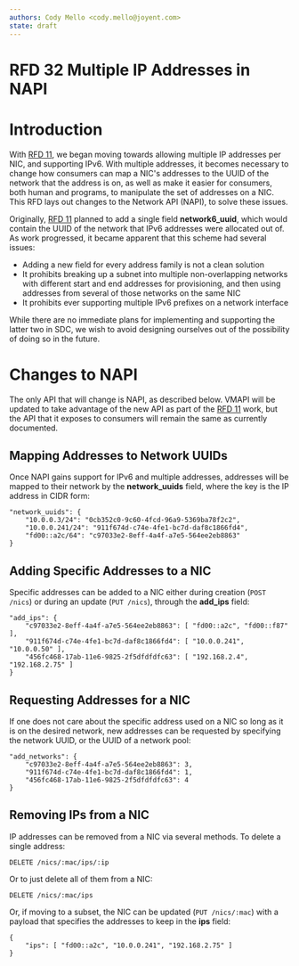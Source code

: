 ```yaml
---
authors: Cody Mello <cody.mello@joyent.com>
state: draft
---
```


# RFD 32 Multiple IP Addresses in NAPI

# Introduction

With [RFD 11], we began moving towards allowing multiple IP addresses per NIC,
and supporting IPv6. With multiple addresses, it becomes necessary to change how
consumers can map a NIC's addresses to the UUID of the network that the address
is on, as well as make it easier for consumers, both human and programs, to
manipulate the set of addresses on a NIC. This RFD lays out changes to the
Network API (NAPI), to solve these issues.

Originally, [RFD 11] planned to add a single field **network6\_uuid**, which
would contain the UUID of the network that IPv6 addresses were allocated out of.
As work progressed, it became apparent that this scheme had several issues:

* Adding a new field for every address family is not a clean solution
* It prohibits breaking up a subnet into multiple non-overlapping networks with
  different start and end addresses for provisioning, and then using addresses
  from several of those networks on the same NIC
* It prohibits ever supporting multiple IPv6 prefixes on a network interface

While there are no immediate plans for implementing and supporting the latter
two in SDC, we wish to avoid designing ourselves out of the possibility of doing
so in the future.

# Changes to NAPI

The only API that will change is NAPI, as described below. VMAPI will be updated
to take advantage of the new API as part of the [RFD 11] work, but the API that
it exposes to consumers will remain the same as currently documented.


## Mapping Addresses to Network UUIDs

Once NAPI gains support for IPv6 and multiple addresses, addresses will be
mapped to their network by the **network\_uuids** field, where the key is the IP
address in CIDR form:

```
"network_uuids": {
	"10.0.0.3/24": "0cb352c0-9c60-4fcd-96a9-5369ba78f2c2",
	"10.0.0.241/24": "911f674d-c74e-4fe1-bc7d-daf8c1866fd4",
	"fd00::a2c/64": "c97033e2-8eff-4a4f-a7e5-564ee2eb8863"
}
```

## Adding Specific Addresses to a NIC

Specific addresses can be added to a NIC either during creation (`POST /nics`)
or during an update (`PUT /nics`), through the **add\_ips** field:

```
"add_ips": {
	"c97033e2-8eff-4a4f-a7e5-564ee2eb8863": [ "fd00::a2c", "fd00::f87" ],
	"911f674d-c74e-4fe1-bc7d-daf8c1866fd4": [ "10.0.0.241", "10.0.0.50" ],
	"456fc468-17ab-11e6-9825-2f5dfdfdfc63": [ "192.168.2.4", "192.168.2.75" ]
}
```

## Requesting Addresses for a NIC

If one does not care about the specific address used on a NIC so long as it is
on the desired network, new addresses can be requested by specifying the network
UUID, or the UUID of a network pool:

```
"add_networks": {
	"c97033e2-8eff-4a4f-a7e5-564ee2eb8863": 3,
	"911f674d-c74e-4fe1-bc7d-daf8c1866fd4": 1,
	"456fc468-17ab-11e6-9825-2f5dfdfdfc63": 4
}
```

## Removing IPs from a NIC

IP addresses can be removed from a NIC via several methods. To delete a single address:

```
DELETE /nics/:mac/ips/:ip
```

Or to just delete all of them from a NIC:

```
DELETE /nics/:mac/ips
```

Or, if moving to a subset, the NIC can be updated (`PUT /nics/:mac`) with a
payload that specifies the addresses to keep in the **ips** field:

```
{
	"ips": [ "fd00::a2c", "10.0.0.241", "192.168.2.75" ]
}
```

[RFD 11]: ../rfd/0011
